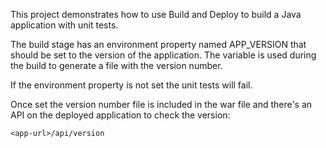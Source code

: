 This project demonstrates how to use Build and Deploy to build a Java
application with unit tests.

The build stage has an environment property named APP_VERSION that should
be set to the version of the application. The variable is used during the
build to generate a file with the version number.

If the environment property is not set the unit tests will fail.

Once set the version number file is included in the war file and there's
an API on the deployed application to check the version:

    <app-url>/api/version